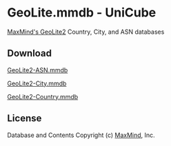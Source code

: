 # GeoLite.mmdb - UniCube

[MaxMind's GeoLite2](https://dev.maxmind.com/geoip/geoip2/geolite2/) Country, City, and ASN databases

## Download

[GeoLite2-ASN.mmdb](https://github.com/unicubevn/GeoLite2_db/raw/download/GeoLite2-ASN.mmdb)

[GeoLite2-City.mmdb](https://github.com/unicubevn/GeoLite2_db/raw/download/GeoLite2-City.mmdb)

[GeoLite2-Country.mmdb](https://github.com/unicubevn/GeoLite2_db/raw/download/GeoLite2-Country.mmdb)

## License

Database and Contents Copyright (c) [MaxMind](https://www.maxmind.com/), Inc.